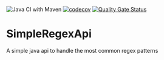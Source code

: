 ![Java CI with Maven](https://github.com/palyfight/SimpleRegexApi/workflows/Java%20CI%20with%20Maven/badge.svg?branch=master)
[![codecov](https://codecov.io/gh/palyfight/SimpleRegexApi/branch/master/graph/badge.svg)](https://codecov.io/gh/palyfight/SimpleRegexApi)
[![Quality Gate Status](https://sonarcloud.io/api/project_badges/measure?project=palyfight_SimpleRegexApi&metric=alert_status)](https://sonarcloud.io/dashboard?id=palyfight_SimpleRegexApi)

# SimpleRegexApi
A simple java api to handle the most common regex patterns
